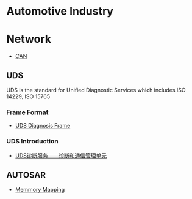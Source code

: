 # Automotive Industry

# Network

* [CAN](./network/can.md)

## UDS

UDS is the standard for Unified Diagnostic Services which includes ISO 14229, ISO 15765

### Frame Format

* [UDS Diagnosis Frame](http://mp.weixin.qq.com/s?__biz=Mzg4NjIxODk4Mg==&mid=2247483714&idx=1&sn=8ad06745f072bfe981d3aee4aca9137c&chksm=cf9c48cbf8ebc1dd3fd0b4853afe39b9ec8332b7958e57adc4ddb46ee7beb69e5fe54154d47c)


### UDS Introduction

* [UDS诊断服务——诊断和通信管理单元](http://mp.weixin.qq.com/s?__biz=Mzg4NjIxODk4Mg==&mid=2247483736&idx=1&sn=25a98f21bd8e214438e650ada8d7396a&chksm=cf9c48d1f8ebc1c715edf1fb275801ad9eb0580576a5d99329c30f88bbefc0fdfea2eafab92c)

## AUTOSAR

* [Memmory Mapping]()